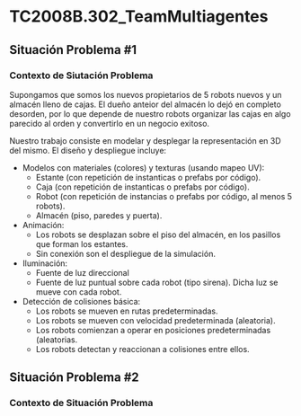 # TC2008B.302_TeamMultiagentes

## Situación Problema #1

### Contexto de Siutación Problema

Supongamos que somos los nuevos propietarios de 5 robots nuevos y un almacén lleno de cajas. El dueño anteior del almacén lo dejó en completo desorden, por lo que depende de nuestro robots organizar las cajas en algo parecido al orden y convertirlo en un negocio exitoso.

Nuestro trabajo consiste en modelar y desplegar la representación en 3D del mismo. El diseño y despliegue incluye:
- Modelos con materiales (colores) y texturas (usando mapeo UV):
    - Estante (con repetición de instanticas o prefabs por código).
    - Caja (con repetición de instanticas o prefabs por código).
    - Robot (con repetición de instancias o prefabs por código, al menos 5 robots).
    - Almacén (piso, paredes y puerta).
- Animación:
  - Los robots se desplazan sobre el piso del almacén, en los pasillos que forman los estantes.
  - Sin conexión son el despliegue de la simulación.
- Iluminación:
  - Fuente de luz direccional
  - Fuente de luz puntual sobre cada robot (tipo sirena). Dicha luz se mueve con cada robot. 
- Detección de colisiones básica:
  - Los robots se mueven en rutas predeterminadas.
  - Los robots se mueven con velocidad predeterminada (aleatoria).
  - Los robots comienzan a operar en posiciones predeterminadas (aleatorias.
  - Los robots detectan y reaccionan a colisiones entre ellos.
  
## Situación Problema #2
### Contexto de Situación Problema
